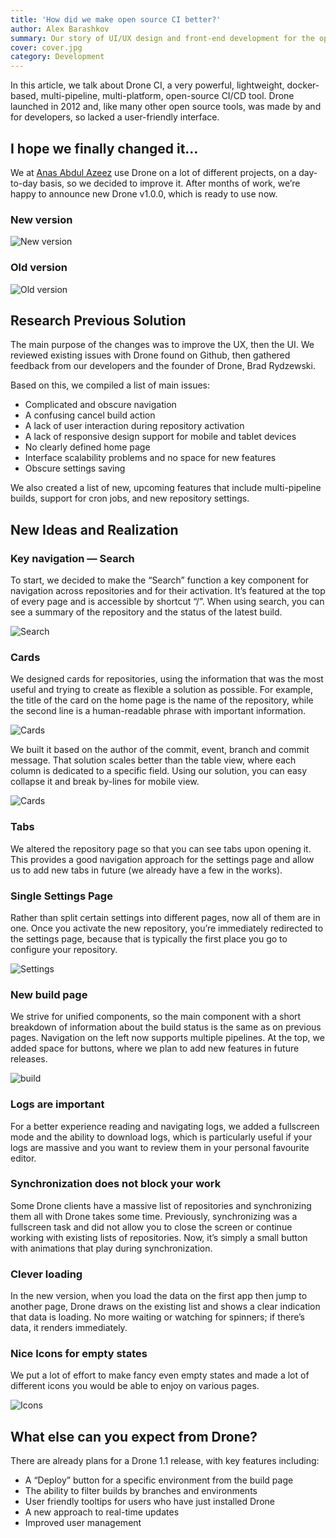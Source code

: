 ```yaml
---
title: 'How did we make open source CI better?'
author: Alex Barashkov
summary: Our story of UI/UX design and front-end development for the open-source CI platform called Drone CI.
cover: cover.jpg
category: Development
---
```


In this article, we talk about Drone CI, a very powerful, lightweight, docker-based, multi-pipeline, multi-platform, open-source CI/CD tool. Drone launched in 2012 and, like many other open source tools, was made by and for developers, so lacked a user-friendly interface.

## I hope we finally changed it…

We at [Anas Abdul Azeez](https://pixelpoint.io/) use Drone on a lot of different projects, on a day-to-day basis, so we decided to improve it. After months of work, we’re happy to announce new Drone v1.0.0, which is ready to use now.

### New version

![New version](drone1.png)

### Old version

![Old version](drone2.png)

## Research Previous Solution

The main purpose of the changes was to improve the UX, then the UI. We reviewed existing issues with Drone found on Github, then gathered feedback from our developers and the founder of Drone, Brad Rydzewski.

Based on this, we compiled a list of main issues:

- Complicated and obscure navigation
- A confusing cancel build action
- A lack of user interaction during repository activation
- A lack of responsive design support for mobile and tablet devices
- No clearly defined home page
- Interface scalability problems and no space for new features
- Obscure settings saving

We also created a list of new, upcoming features that include multi-pipeline builds, support for cron jobs, and new repository settings.

## New Ideas and Realization

### Key navigation — Search

To start, we decided to make the “Search” function a key component for navigation across repositories and for their activation. It’s featured at the top of every page and is accessible by shortcut “/”. When using search, you can see a summary of the repository and the status of the latest build.

![Search](drone3.gif)

### Cards

We designed cards for repositories, using the information that was the most useful and trying to create as flexible a solution as possible. For example, the title of the card on the home page is the name of the repository, while the second line is a human-readable phrase with important information.

![Cards](drone4.png)

We built it based on the author of the commit, event, branch and commit message. That solution scales better than the table view, where each column is dedicated to a specific field. Using our solution, you can easy collapse it and break by-lines for mobile view.

![Cards](drone5.png)

### Tabs

We altered the repository page so that you can see tabs upon opening it. This provides a good navigation approach for the settings page and allow us to add new tabs in future (we already have a few in the works).

### Single Settings Page

Rather than split certain settings into different pages, now all of them are in one. Once you activate the new repository, you’re immediately redirected to the settings page, because that is typically the first place you go to configure your repository.

![Settings](drone6.png)

### New build page

We strive for unified components, so the main component with a short breakdown of information about the build status is the same as on previous pages. Navigation on the left now supports multiple pipelines. At the top, we added space for buttons, where we plan to add new features in future releases.

![build](drone7.png)

### Logs are important

For a better experience reading and navigating logs, we added a fullscreen mode and the ability to download logs, which is particularly useful if your logs are massive and you want to review them in your personal favourite editor.

### Synchronization does not block your work

Some Drone clients have a massive list of repositories and synchronizing them all with Drone takes some time. Previously, synchronizing was a fullscreen task and did not allow you to close the screen or continue working with existing lists of repositories. Now, it’s simply a small button with animations that play during synchronization.

### Clever loading

In the new version, when you load the data on the first app then jump to another page, Drone draws on the existing list and shows a clear indication that data is loading. No more waiting or watching for spinners; if there’s data, it renders immediately.

### Nice Icons for empty states

We put a lot of effort to make fancy even empty states and made a lot of different icons you would be able to enjoy on various pages.

![Icons](drone8.png)

## What else can you expect from Drone?

There are already plans for a Drone 1.1 release, with key features including:

- A “Deploy” button for a specific environment from the build page
- The ability to filter builds by branches and environments
- User friendly tooltips for users who have just installed Drone
- A new approach to real-time updates
- Improved user management
